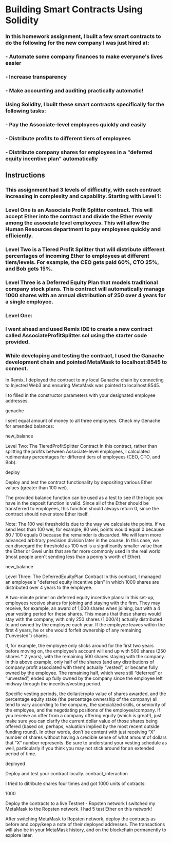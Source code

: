 # Building Smart Contracts Using Solidity

### In this homework assignment, I built a few smart contracts to do the following for the new company I was just hired at:

### - Automate some company finances to make everyone's lives easier
### - Increase transparency
### - Make accounting and auditing practically automatic! 

### Using Solidity, I built these smart contracts specifically for the following tasks:

### - Pay the Associate-level employees quickly and easily

### - Distribute profits to different tiers of employees

### - Distribute company shares for employees in a "deferred equity incentive plan" automatically

## Instructions

### This assignment had 3 levels of difficulty, with each contract increasing in complexity and capability. Starting with Level 1:

### Level One is an Associate Profit Splitter contract. This will accept Ether into the contract and divide the Ether evenly among the associate level employees. This will allow the Human Resources department to pay employees quickly and efficiently.

### Level Two is a Tiered Profit Splitter that will distribute different percentages of incoming Ether to employees at different tiers/levels. For example, the CEO gets paid 60%, CTO 25%, and Bob gets 15%.

### Level Three is a Deferred Equity Plan that models traditional company stock plans. This contract will automatically manage 1000 shares with an annual distribution of 250 over 4 years for a single employee.

### Level One:

### I went ahead and used Remix IDE to create a new contract called AssociateProfitSplitter.sol using the starter code provided.

### While developing and testing the contract, I used the Ganache development chain and pointed MetaMask to localhost:8545 to connect.



In Remix, I deployed the contract to my local Ganache chain by connecting to Injected Web3 and ensuring MetaMask was pointed to localhost:8545.



I to filled in the constructor parameters with your designated employee addresses.

genache

I sent equal amount of money to all three employees. Check my Genache for amended balances:

new_balance

Level Two: The TieredProfitSplitter Contract
In this contract, rather than splitting the profits between Associate-level employees, I calculated rudimentary percentages for different tiers of employees (CEO, CTO, and Bob).

deploy

Deploy and test the contract functionality by depositing various Ether values (greater than 100 wei).

The provided balance function can be used as a test to see if the logic you have in the deposit function is valid. Since all of the Ether should be transferred to employees, this function should always return 0, since the contract should never store Ether itself.

Note: The 100 wei threshold is due to the way we calculate the points. If we send less than 100 wei, for example, 80 wei, points would equal 0 because 80 / 100 equals 0 because the remainder is discarded. We will learn more advanced arbitrary precision division later in the course. In this case, we can disregard the threshold as 100 wei is a significantly smaller value than the Ether or Gwei units that are far more commonly used in the real world (most people aren't sending less than a penny's worth of Ether).

new_balance

Level Three: The DeferredEquityPlan Contract
In this contract, I managed an employee's "deferred equity incentive plan" in which 1000 shares are distributed over 4 years to the employee.

A two-minute primer on deferred equity incentive plans: In this set-up, employees receive shares for joining and staying with the firm. They may receive, for example, an award of 1,000 shares when joining, but with a 4 year vesting period for these shares. This means that these shares would stay with the company, with only 250 shares (1,000/4) actually distributed to and owned by the employee each year. If the employee leaves within the first 4 years, he or she would forfeit ownership of any remaining (“unvested”) shares.

If, for example, the employee only sticks around for the first two years before moving on, the employee’s account will end up with 500 shares (250 shares * 2 years), with the remaining 500 shares staying with the company. In this above example, only half of the shares (and any distributions of company profit associated with them) actually “vested”, or became fully owned by the employee. The remaining half, which were still “deferred” or “unvested”, ended up fully owned by the company since the employee left midway through the incentive/vesting period.

Specific vesting periods, the dollar/crypto value of shares awarded, and the percentage equity stake (the percentage ownership of the company) all tend to vary according to the company, the specialized skills, or seniority of the employee, and the negotiating positions of the employee/company. If you receive an offer from a company offering equity (which is great!), just make sure you can clarify the current dollar value of those shares being offered (based on, perhaps, valuation implied by the most recent outside funding round). In other words, don’t be content with just receiving “X” number of shares without having a credible sense of what amount of dollars that “X” number represents. Be sure to understand your vesting schedule as well, particularly if you think you may not stick around for an extended period of time.

deployed

Deploy and test your contract locally.
contract_interaction

I tried to ditribute shares four times and got 1000 units of cotracts:

1000

Deploy the contracts to a live Testnet - Ropsten network
I switched my MetaMask to the Ropsten network. I had 5 test Ether on this network!

After switching MetaMask to Ropsten network, deploy the contracts as before and copy/keep a note of their deployed addresses. The transactions will also be in your MetaMask history, and on the blockchain permanently to explore later.
